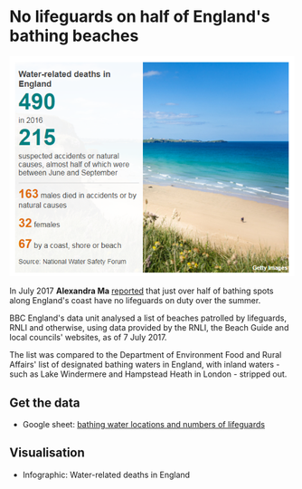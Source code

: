 # No lifeguards on half of England's bathing beaches

![](https://raw.githubusercontent.com/BBC-Data-Unit/lifeguards/master/Water-related%20deaths%20in%20England.png)

In July 2017 **Alexandra Ma** [reported](http://www.bbc.co.uk/news/uk-england-40493228) that just over half of bathing spots along England's coast have no lifeguards on duty over the summer.

BBC England's data unit analysed a list of beaches patrolled by lifeguards, RNLI and otherwise, using data provided by the RNLI, the Beach Guide and local councils' websites, as of 7 July 2017.

The list was compared to the Department of Environment Food and Rural Affairs' list of designated bathing waters in England, with inland waters - such as Lake Windermere and Hampstead Heath in London - stripped out.

## Get the data

* Google sheet: [bathing water locations and numbers of lifeguards](https://docs.google.com/spreadsheets/d/1dHK7WjvYWKOQl2PFT-Rzu4Q_1RT9qTKfJabzzcqL3F8/edit#gid=944286752)

## Visualisation

* Infographic: Water-related deaths in England


